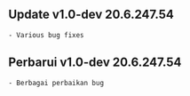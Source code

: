 ## Update v1.0-dev 20.6.247.54
```- Various bug fixes```

## Perbarui v1.0-dev 20.6.247.54
```- Berbagai perbaikan bug```
